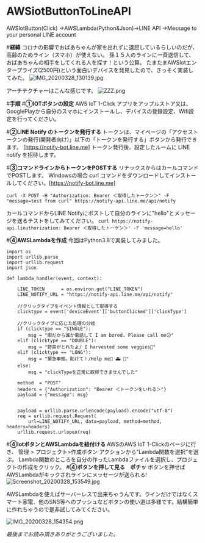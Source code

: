 # AWSiotButtonToLineAPI
AWSIotButton(Click) →AWSLambda(Python&amp;Json)→LINE API →Message to your personal LINE account




#<b>経緯</b>
コロナの影響でおばあちゃんが家を出れずに退屈しているらしいのだが、
高齢のためライン（スマホ）が使えない。
孫１５人のラインに一斉送信して、おばあちゃんの相手をしてくれる人を探す！という公算。
たまたまAWSIotエンタープライズ(2500円)という面白いデバイスを発見したので、さっそく実装してみた。
![IMG_20200328_130139.jpg](https://qiita-image-store.s3.ap-northeast-1.amazonaws.com/0/609733/332bb675-f976-33a7-a59e-98fca8d712f9.jpeg)

アーチテクチャーはこんな感じです。
![ZZZ.png](https://qiita-image-store.s3.ap-northeast-1.amazonaws.com/0/609733/405097f4-744d-a09b-93ba-71e4d093593b.png)


#<b>手順</b>
#<b>①IOTボタンの設定</b>
AWS IoT 1-Click アプリをアップルストア又は、GooglePlayから自分のスマホにインストールし、デバイスの登録設定、Wifi設定を行ってください。

#<b>②LINE Notify のトークンを発行する</b>
トークンは、マイページの「アクセストークンの発行(開発者向け)」以下の「トークンを発行する」ボタンから発行できます。
[https://notify-bot.line.me]
トークン発行後、設定したルームに LINE notify を招待します。

#<b>③コマンドラインからトークンをPOSTする</b>
リナックスからはカールコマンドでPOSTします。
Windowsの場合 curl コマンドをダウンロードしてインストールしてください。[https://notify-bot.line.me]

```curl -X POST -H "Authorization: Bearer ＜取得したトークン＞" -F "message=test from curl" https://notify-api.line.me/api/notify```




カールコマンドからLINE Notifyにポストして自分のラインに"hello"とメッセージを送るテストをしてみてください。
 ```curl https://notify-api.linuthorization: Bearer ＜取得したトーケン＞' -F 'message=hello'```

#<b>④AWSLambdaを作成</b>
今回はPython3.8で実装してみました。

```
import os
import urllib.parse
import urllib.request
import json

def lambda_handler(event, context):
    
    LINE_TOKEN      = os.environ.get("LINE_TOKEN")
    LINE_NOTIFY_URL = "https://notify-api.line.me/api/notify"

    //クリックタイプをイベント情報として取得する
    clicktype = event['deviceEvent']['buttonClicked']['clickType']
    
    //クリックタイプに応じた処理の分岐
    if (clicktype == "SINGLE"):
        msg = "暇だから誰か電話して I am bored. Please call me😗"
    elif (clicktype == "DOUBLE"):
        msg = "野菜がとれたよ/ I harvested some veggies🥕"
    elif (clicktype == "LONG"):
        msg = "緊急事態。助けて！/Help me🚓 🚑 🚒"
    else:
        msg = "clickTypeを正常に取得できませんでした"
             
    method  = "POST"
    headers = {"Authorization": "Bearer ＜トークンをいれる＞"}
    payload = {"message": msg}
    
    
    payload = urllib.parse.urlencode(payload).encode("utf-8")
    req = urllib.request.Request(
        url=LINE_NOTIFY_URL, data=payload, method=method, headers=headers)
    urllib.request.urlopen(req)
```
#<b>④IotボタンとAWSLambdaを紐付ける</b>
AWSのAWS IoT 1-Clickのページに行き、
管理 > プロジェクト>作成ボタン
アクションから”Lambda関数を選択”を選ぶ。
Lambda関数のところを自分の作ったLambdaファイルを選択し、プロジェクトの作成をクリック。
#<b>④ボタンを押して見る　ポチッ</b>
ボタンを押せばAWSLambdaがキックされラインにメッセージが送られる!
![Screenshot_20200328_153549.jpg](https://qiita-image-store.s3.ap-northeast-1.amazonaws.com/0/609733/977013e7-8953-d912-6c2f-be611252f695.jpeg)

AWSLambdaを使えばサーバーレスで出来ちゃうんです。ラインだけではなくスマート家電、他のSNS等へのプッシュなどボタンの使い道は多様です。結構簡単に作れちゃうので是非試してみてください。

![IMG_20200328_154354.png](https://qiita-image-store.s3.ap-northeast-1.amazonaws.com/0/609733/44dcf6b1-0d84-dffb-25b7-81e621880e3b.png)

*最後までお読み頂きありがとうございました。*
